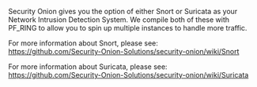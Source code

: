 Security Onion gives you the option of either Snort or Suricata as your Network Intrusion Detection System.  We compile both of these with PF_RING to allow you to spin up multiple instances to handle more traffic.

For more information about Snort, please see:  
https://github.com/Security-Onion-Solutions/security-onion/wiki/Snort

For more information about Suricata, please see:  
https://github.com/Security-Onion-Solutions/security-onion/wiki/Suricata